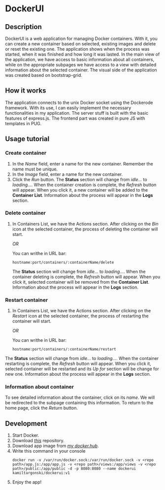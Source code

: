
# DockerUI

## Description

DockerUI is a web application for managing Docker containers. With it, you can create a new container based on selected, existing images and delete or reset the existing one. The application shows when the process was started, when it was finished and how long it was lasted. In the main view of the application, we have access to basic information about all containers, while on the appropriate subpages we have access to a view with detailed information about the selected container.
The visual side of the application was created based on bootstrap-grid.

## How it works
The application connects to the unix Docker socket using the Dockerode framework. With its use, I can easily implement the necessary functionalities in my application. The server stuff is built with the basic features of express.js. The frontend part was created in pure JS with templates in PUG.

## Usage tutorial
### Create container
1. In the *Name* field, enter a name for the new container. Remember the name must be unique.
2. In the *Image* field, enter a name for the new container.
3. Click the *Run* button. The **Status** section will change from *idle...* to *loading...*. When the container creation is complete, the *Refresh* button will appear. When you click it, a new container will be added to the **Container List**. Information about the process will appear in the **Logs** section.
### Delete container
1. In Containers List, we have the Actions section. After clicking on the *Bin* icon at the selected container, the process of deleting the container will start.
   
    *OR*

    You can writhe in URL bar:
    ```
    hostname:port/containers/:containerName/delete
    ```
    
    The **Status** section will change from *idle...* to *loading...*. When the container deleting is complete, the *Refresh* button will appear. When you click it, selected container will be removed from the **Container List**. Information about the process will appear in the **Logs** section.

### Restart container
1. In Containers List, we have the Actions section. After clicking on the *Restart* icon at the selected container, the process of restarting the container will start.
   
    *OR*

    You can writhe in URL bar:
    ```
    hostname:port/containers/:containerName/restart
    ```

The **Status** section will change from *idle...* to *loading...*. When the container restarting is complete, the *Refresh* button will appear. When you click it, selected container will be restarted and its *Up for* section will be change for new one. Information about the process will appear in the **Logs** section.
### Information about container
To see detailed information about the container, click on its *name*. We will be redirected to the subpage containing this information. To return to the home page, click the *Return* button.

## Development
1. Start Docker.
2. Download *[this](https://github.com/KamilTargonski/DockerUI)* repository.
3. Download app image from *[my docker.hub](https://hub.docker.com/r/kamiltargonski/dockerui/tags)*.
4. Write this command in your console
    ```
    docker run -v /var/run/docker.sock:/var/run/docker.sock -v <repo path>/app.js:/app/app.js -v <repo path>/views:/app/views -v <repo path>/public:/app/public -d -p 8080:8080 --name dockerui kamiltargonski/dockerui:v1
    ```
5. Enjoy the app!






